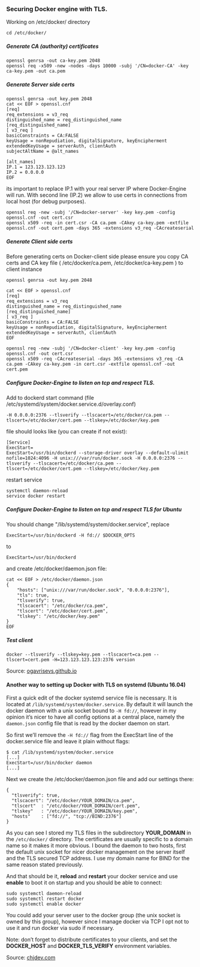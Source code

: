 ### Securing Docker engine with TLS.

Working on /etc/docker/ directory

    cd /etc/docker/

##### Generate CA (authority) certificates

    openssl genrsa -out ca-key.pem 2048
    openssl req -x509 -new -nodes -days 10000 -subj '/CN=docker-CA' -key ca-key.pem -out ca.pem

##### Generate Server side certs

```
openssl genrsa -out key.pem 2048
cat << EOF > openssl.cnf
[req]
req_extensions = v3_req
distinguished_name = req_distinguished_name
[req_distinguished_name]
[ v3_req ]
basicConstraints = CA:FALSE
keyUsage = nonRepudiation, digitalSignature, keyEncipherment
extendedKeyUsage = serverAuth, clientAuth
subjectAltName = @alt_names

[alt_names]
IP.1 = 123.123.123.123
IP.2 = 0.0.0.0
EOF
```

its important to replace IP.1 with your real server IP where Docker-Engine will run. With second line (IP.2) we allow to use certs in connections from local host (for debug purposes).

    openssl req -new -subj '/CN=docker-server' -key key.pem -config openssl.cnf -out cert.csr
    openssl x509 -req -in cert.csr -CA ca.pem -CAkey ca-key.pem -extfile openssl.cnf -out cert.pem -days 365 -extensions v3_req -CAcreateserial


##### Generate Client side certs

Before generating certs on Docker-client side please ensure you copy CA certs and CA key file ( /etc/docker/ca.pem, /etc/docker/ca-key.pem ) to client instance

    openssl genrsa -out key.pem 2048

```
cat << EOF > openssl.cnf
[req]
req_extensions = v3_req
distinguished_name = req_distinguished_name
[req_distinguished_name]
[ v3_req ]
basicConstraints = CA:FALSE
keyUsage = nonRepudiation, digitalSignature, keyEncipherment
extendedKeyUsage = serverAuth, clientAuth
EOF
```

    openssl req -new -subj '/CN=docker-client' -key key.pem -config openssl.cnf -out cert.csr
    openssl x509 -req -CAcreateserial -days 365 -extensions v3_req -CA ca.pem -CAkey ca-key.pem -in cert.csr -extfile openssl.cnf -out cert.pem


##### Configure Docker-Engine to listen on tcp and respect TLS.

Add to dockerd start command (file /etc/systemd/system/docker.service.d/overlay.conf)

    -H 0.0.0.0:2376 --tlsverify --tlscacert=/etc/docker/ca.pem --tlscert=/etc/docker/cert.pem --tlskey=/etc/docker/key.pem

file should looks like (you can create if not exist):

```
[Service]
ExecStart=
ExecStart=/usr/bin/dockerd --storage-driver overlay --default-ulimit nofile=1024:4096 -H unix:///var/run/docker.sock -H 0.0.0.0:2376 --tlsverify --tlscacert=/etc/docker/ca.pem --tlscert=/etc/docker/cert.pem --tlskey=/etc/docker/key.pem
```

restart service

    systemctl daemon-reload
    service docker restart

##### Configure Docker-Engine to listen on tcp and respect TLS for Ubuntu

You should change "/lib/systemd/system/docker.service", replace

    ExecStart=/usr/bin/dockerd -H fd:// $DOCKER_OPTS

to

    ExecStart=/usr/bin/dockerd

and create /etc/docker/daemon.json file:

```
cat << EOF > /etc/docker/daemon.json
{
    "hosts": ["unix:///var/run/docker.sock", "0.0.0.0:2376"],
    "tls": true,
    "tlsverify": true,
    "tlscacert": "/etc/docker/ca.pem",
    "tlscert": "/etc/docker/cert.pem",
    "tlskey": "/etc/docker/key.pem"
}
EOF
```

##### Test client

    docker --tlsverify --tlskey=key.pem --tlscacert=ca.pem --tlscert=cert.pem -H=123.123.123.123:2376 version

Source: [ogavrisevs.github.io](https://ogavrisevs.github.io/2016/03/30/secure-docker/)

#### Another way to setting up Docker with TLS on systemd (Ubuntu 16.04)

First a quick edit of the docker systemd service file is necessary. It is located at `/lib/systemd/system/docker.service`. By default it will launch the docker daemon with a unix socket bound to `-H fd://`, however in my opinion it’s nicer to have all config options at a central place, namely the `daemon.json` config file that is read by the docker daemon on start.

So first we’ll remove the `-H fd://` flag from the ExecStart line of the docker.service file and leave it plain without flags:
```
$ cat /lib/systemd/system/docker.service
[...]
ExecStart=/usr/bin/docker daemon
[...]
```
Next we create the /etc/docker/daemon.json file and add our settings there:
```
{
  "tlsverify": true,
  "tlscacert": "/etc/docker/YOUR_DOMAIN/ca.pem",
  "tlscert"  : "/etc/docker/YOUR_DOMAIN/cert.pem",
  "tlskey"   : "/etc/docker/YOUR_DOMAIN/key.pem",
  "hosts"    : ["fd://", "tcp://BIND:2376"]
}
```

As you can see I stored my TLS files in the subdirectory __YOUR_DOMAIN__ in the `/etc/docker/` directory. The certificates are usually specific to a domain name so it makes it more obvious. I bound the daemon to two hosts, first the default unix socket for nicer docker management on the server itself and the TLS secured TCP address. I use my domain name for BIND for the same reason stated previously.

And that should be it, __reload__ and __restart__ your docker service and use __enable__ to boot it on startup and you should be able to connect:
```
sudo systemctl daemon-reload
sudo systemctl restart docker
sudo systemctl enable docker
```
You could add your server user to the docker group (the unix socket is owned by this group), however since I manage docker via TCP I opt not to use it and run docker via sudo if necessary.

Note: don’t forget to distribute certificates to your clients, and set the __DOCKER_HOST__ and __DOCKER_TLS_VERIFY__ environment variables.

Source: [chjdev.com](https://chjdev.com/2016/06/07/docker-ubuntu/)
